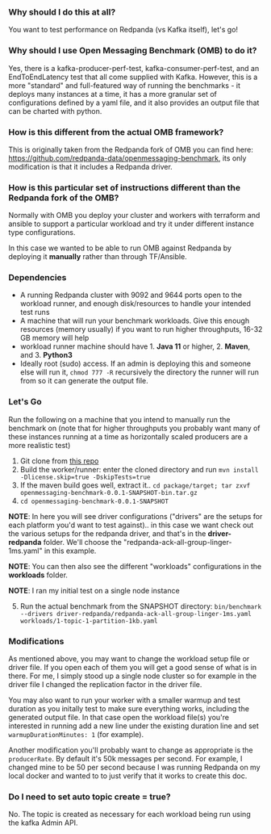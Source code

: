 ### Why should I do this at all?
You want to test performance on Redpanda (vs Kafka itself), let's go! 

### Why should I use Open Messaging Benchmark (OMB) to do it?
Yes, there is a kafka-producer-perf-test, kafka-consumer-perf-test, and an EndToEndLatency test that all come supplied with Kafka. 
However, this is a more "standard" and full-featured way of running the benchmarks - it deploys many instances at a time, it has a more granular set of configurations defined by a yaml file, and it also provides an output file that can be charted with python.

### How is this different from the actual OMB framework?
This is originally taken from the Redpanda fork of OMB you can find here: https://github.com/redpanda-data/openmessaging-benchmark, 
its only modification is that it includes a Redpanda driver.

### How is this particular set of instructions different than the Redpanda fork of the OMB?
Normally with OMB you deploy your cluster and workers with terraform and ansible to support a particular workload and try it under different instance type configurations. 

In this case we wanted to be able to run OMB against Redpanda by deploying it **manually** rather than through TF/Ansible.

### Dependencies
- A running Redpanda cluster with 9092 and 9644 ports open to the workload runner, and enough disk/resources to handle your intended test runs
- A machine that will run your benchmark workloads. Give this enough resources (memory usually) if you want to run higher throughputs, 16-32 GB memory will help
- workload runner machine should have 1. **Java 11** or higher, 2. **Maven**, and 3. **Python3**
- Ideally root (sudo) access. If an admin is deploying this and someone else will run it, `chmod 777 -R` recursively the directory the runner will run from so it can generate the output file.

### Let's Go

Run the following on a machine that you intend to manually run the benchmark on (note that for higher throughputs you probably want many of these instances running at a time as horizontally scaled producers are a more realistic test) 

1. Git clone from <a href="from https://github.com/redpanda-data/openmessaging-benchmark">this repo</a>
2. Build the worker/runner: enter the cloned directory and run `mvn install -Dlicense.skip=true -DskipTests=true`
3. If the maven build goes well, extract it.. `cd package/target; tar zxvf openmessaging-benchmark-0.0.1-SNAPSHOT-bin.tar.gz`
4. `cd openmessaging-benchmark-0.0.1-SNAPSHOT`

**NOTE**: In here you will see driver configurations ("drivers" are the setups for each platform you'd want to test against).. in this case we want check out the various setups for the redpanda driver, and that's in the **driver-redpanda** folder. We'll choose the "redpanda-ack-all-group-linger-1ms.yaml" in this example.

**NOTE**: You can then also see the different "workloads" configurations in the **workloads** folder.

**NOTE**: I ran my initial test on a single node instance 

5. Run the actual benchmark from the SNAPSHOT directory:
`bin/benchmark --drivers driver-redpanda/redpanda-ack-all-group-linger-1ms.yaml workloads/1-topic-1-partition-1kb.yaml`

### Modifications
As mentioned above, you may want to change the workload setup file or driver file. If you open each of them you will get a good sense of what is in there. For me, I simply stood up a single node cluster so for example in the driver file I changed the replication factor in the driver file.

You may also want to run your worker with a smaller warmup and test duration as you initally test to make sure everything works, including the generated output file. In that case open the workload file(s) you're interested in running add a new line under the existing duration line and set `warmupDurationMinutes: 1` (for example).

Another modification you'll probably want to change as appropriate is the `producerRate`. By default it's 50k messages per second. For example, I changed mine to be 50 per second because I was running Redpanda on my local docker and wanted to to just verify that it works to create this doc. 

### Do I need to set auto topic create = true?
No. The topic is created as necessary for each workload being run using the kafka Admin API.

